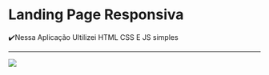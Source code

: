 <h1>Landing Page Responsiva</h1>
<p>✔️Nessa Aplicação Ultilizei HTML CSS E JS simples</p>
<hr>
<img src="https://user-images.githubusercontent.com/77301626/134788791-bedd4118-ec01-4107-a3ee-e7910afa840f.gif">
